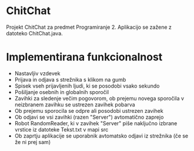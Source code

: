 # ChitChat
Projekt ChitChat za predmet Programiranje 2. Aplikacijo se zažene z datoteko ChitChat.java.

# Implementirana funkcionalnost
- Nastavljiv vzdevek
- Prijava in odjava s strežnika s klikom na gumb
- Spisek vseh prijavljenih ljudi, ki se posodobi vsako sekundo
- Pošiljanje osebnih in globalnih sporočil
- Zavihki za sledenje večim pogovorom, ob prejemu novega sporočila v neizbranem zavihku se ustrezen zavihek pobarva
- Ob prejemu sporocila se odpre ali posodobi ustrezen zavihek
- Ob odjavi se vsi zavihki (razen "Server") avtomatično zaprejo
- Robot RandomReader, ki v zavihek "Server" piše naključno izbrane vrstice iz datoteke Tekst.txt v mapi src
- Ob zaprtju aplikacije se uporabnik avtomatsko odjavi iz strežnika (če se že ni prej sam)
